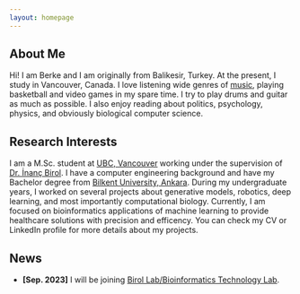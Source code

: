 ```yaml
---
layout: homepage
---
```


## About Me
Hi! I am Berke and I am originally from Balikesir, Turkey. At the present, I study in Vancouver, Canada. I love listening wide genres of [music](https://open.spotify.com/user/11135641971?si=613add3fb1a64277), playing basketball and video games in my spare time. I try to play drums and guitar as much as possible. I also enjoy reading about politics, psychology, physics, and obviously biological computer science.

## Research Interests
I am a M.Sc. student at [UBC, Vancouver](https://www.bioinformatics.ubc.ca) working under the supervision of [Dr. İnanç Birol](https://www.bcgsc.ca/people/inanc-birol). I have a computer engineering background and have my Bachelor degree from [Bilkent University, Ankara](https://w3.cs.bilkent.edu.tr). During my undergraduate years, I worked on several projects about generative models, robotics, deep learning, and most importantly computational biology. Currently, I am focused on bioinformatics applications of machine learning to provide healthcare solutions with precision and efficency. 
You can check my CV or LinkedIn profile for more details about my projects.
## News

- **[Sep. 2023]** I will be joining [Birol Lab/Bioinformatics Technology Lab](http://www.birollab.ca).


